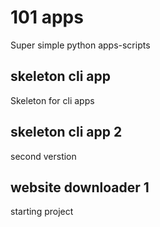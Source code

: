 # 101 apps
Super simple python apps-scripts

## skeleton cli app
Skeleton for cli apps

## skeleton cli app 2
second verstion

## website downloader 1
starting project